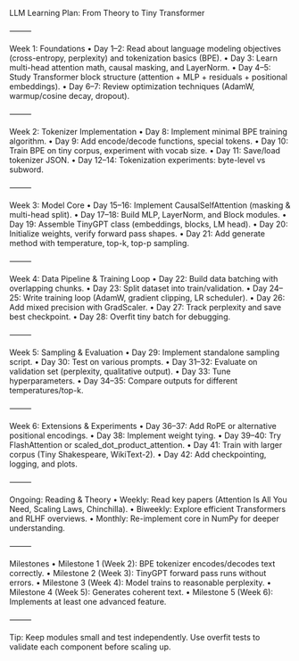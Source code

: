 LLM Learning Plan: From Theory to Tiny Transformer

⸻

Week 1: Foundations
	•	Day 1–2: Read about language modeling objectives (cross-entropy, perplexity) and tokenization basics (BPE).
	•	Day 3: Learn multi-head attention math, causal masking, and LayerNorm.
	•	Day 4–5: Study Transformer block structure (attention + MLP + residuals + positional embeddings).
	•	Day 6–7: Review optimization techniques (AdamW, warmup/cosine decay, dropout).

⸻

Week 2: Tokenizer Implementation
	•	Day 8: Implement minimal BPE training algorithm.
	•	Day 9: Add encode/decode functions, special tokens.
	•	Day 10: Train BPE on tiny corpus, experiment with vocab size.
	•	Day 11: Save/load tokenizer JSON.
	•	Day 12–14: Tokenization experiments: byte-level vs subword.

⸻

Week 3: Model Core
	•	Day 15–16: Implement CausalSelfAttention (masking & multi-head split).
	•	Day 17–18: Build MLP, LayerNorm, and Block modules.
	•	Day 19: Assemble TinyGPT class (embeddings, blocks, LM head).
	•	Day 20: Initialize weights, verify forward pass shapes.
	•	Day 21: Add generate method with temperature, top-k, top-p sampling.

⸻

Week 4: Data Pipeline & Training Loop
	•	Day 22: Build data batching with overlapping chunks.
	•	Day 23: Split dataset into train/validation.
	•	Day 24–25: Write training loop (AdamW, gradient clipping, LR scheduler).
	•	Day 26: Add mixed precision with GradScaler.
	•	Day 27: Track perplexity and save best checkpoint.
	•	Day 28: Overfit tiny batch for debugging.

⸻

Week 5: Sampling & Evaluation
	•	Day 29: Implement standalone sampling script.
	•	Day 30: Test on various prompts.
	•	Day 31–32: Evaluate on validation set (perplexity, qualitative output).
	•	Day 33: Tune hyperparameters.
	•	Day 34–35: Compare outputs for different temperatures/top-k.

⸻

Week 6: Extensions & Experiments
	•	Day 36–37: Add RoPE or alternative positional encodings.
	•	Day 38: Implement weight tying.
	•	Day 39–40: Try FlashAttention or scaled_dot_product_attention.
	•	Day 41: Train with larger corpus (Tiny Shakespeare, WikiText-2).
	•	Day 42: Add checkpointing, logging, and plots.

⸻

Ongoing: Reading & Theory
	•	Weekly: Read key papers (Attention Is All You Need, Scaling Laws, Chinchilla).
	•	Biweekly: Explore efficient Transformers and RLHF overviews.
	•	Monthly: Re-implement core in NumPy for deeper understanding.

⸻

Milestones
	•	Milestone 1 (Week 2): BPE tokenizer encodes/decodes text correctly.
	•	Milestone 2 (Week 3): TinyGPT forward pass runs without errors.
	•	Milestone 3 (Week 4): Model trains to reasonable perplexity.
	•	Milestone 4 (Week 5): Generates coherent text.
	•	Milestone 5 (Week 6): Implements at least one advanced feature.

⸻

Tip: Keep modules small and test independently. Use overfit tests to validate each component before scaling up.